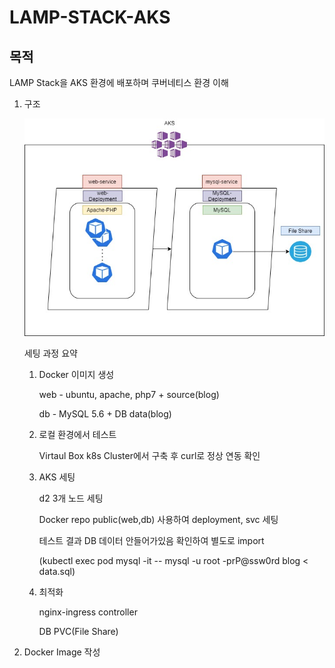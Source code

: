 # LAMP-STACK-AKS

## 목적
LAMP Stack을 AKS 환경에 배포하며 쿠버네티스 환경 이해

1. 구조

    ![arhcitecture](./img/k8s-LAMP-Stack_archi.jpg)

    세팅 과정 요약

    1) Docker 이미지 생성

       web - ubuntu, apache, php7 + source(blog)

       db - MySQL 5.6 + DB data(blog)

    2) 로컬 환경에서 테스트

       Virtaul Box k8s Cluster에서 구축 후 curl로 정상 연동 확인

    3) AKS 세팅

       d2 3개 노드 세팅

       Docker repo public(web,db) 사용하여 deployment, svc 세팅

       테스트 결과 DB 데이터 안들어가있음 확인하여 별도로 import

       (kubectl exec pod mysql -it -- mysql -u root -prP@ssw0rd blog < data.sql)

    4) 최적화

       nginx-ingress controller

       DB PVC(File Share)

2. Docker Image 작성

    
